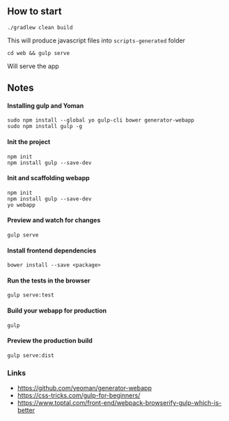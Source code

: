 ## How to start
    ./gradlew clean build

This will produce javascript files into `scripts-generated` folder

    cd web && gulp serve
    
Will serve the app 

## Notes

#### Installing gulp and Yoman
    sudo npm install --global yo gulp-cli bower generator-webapp
    sudo npm install gulp -g
#### Init the project
    npm init
    npm install gulp --save-dev
#### Init and scaffolding webapp
    npm init
    npm install gulp --save-dev
    yo webapp
#### Preview and watch for changes
    gulp serve
#### Install frontend dependencies
    bower install --save <package>
#### Run the tests in the browser
    gulp serve:test
#### Build your webapp for production
    gulp 
#### Preview the production build
    gulp serve:dist

### Links
- https://github.com/yeoman/generator-webapp
- https://css-tricks.com/gulp-for-beginners/
- https://www.toptal.com/front-end/webpack-browserify-gulp-which-is-better